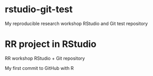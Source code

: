 # rstudio-git-test
My reproducible research workshop RStudio and Git test repository
# RR project in RStudio
RR workshop RStudio + Git repository

My first commit to GitHub with R